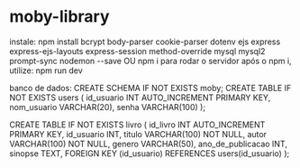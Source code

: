 # moby-library

instale: npm install bcrypt body-parser cookie-parser dotenv ejs express express-ejs-layouts express-session method-override  mysql mysql2 prompt-sync nodemon --save OU npm i
para rodar o servidor após o npm i, utilize: npm run dev

banco de dados: CREATE SCHEMA IF NOT EXISTS moby; CREATE TABLE IF NOT EXISTS users ( id_usuario INT AUTO_INCREMENT PRIMARY KEY, nom_usuario VARCHAR(20), senha VARCHAR(100) );


CREATE TABLE IF NOT EXISTS livro ( id_livro INT AUTO_INCREMENT PRIMARY KEY, id_usuario INT, titulo VARCHAR(100) NOT NULL, autor VARCHAR(100) NOT NULL, genero VARCHAR(50), ano_de_publicacao INT, sinopse TEXT, FOREIGN KEY (id_usuario) REFERENCES users(id_usuario) );

